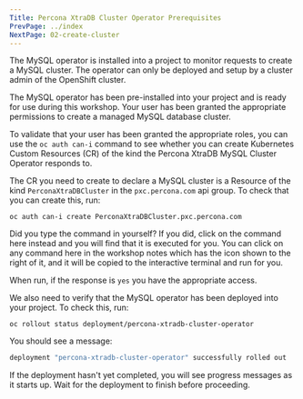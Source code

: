 ```yaml
---
Title: Percona XtraDB Cluster Operator Prerequisites
PrevPage: ../index
NextPage: 02-create-cluster
---
```


The MySQL operator is installed into a project to monitor requests to create a MySQL cluster. The operator can only be deployed and setup by a cluster admin of the OpenShift cluster.

The MySQL operator has been pre-installed into your project and is ready for use during this workshop. Your user has been granted the appropriate permissions to create a managed MySQL database cluster.

To validate that your user has been granted the appropriate roles, you can use the `oc auth can-i` command to see whether you can create Kubernetes Custom Resources (CR) of the kind the Percona XtraDB MySQL Cluster Operator responds to.

The CR you need to create to declare a MySQL cluster is a Resource of the kind `PerconaXtraDBCluster` in the `pxc.percona.com` api group. To check that you can create this, run:

```execute
oc auth can-i create PerconaXtraDBCluster.pxc.percona.com
```

Did you type the command in yourself? If you did, click on the command here instead and you will find that it is executed for you. You can click on any command here in the workshop notes which has the <span class="fas fa-play-circle"></span> icon shown to the right of it, and it will be copied to the interactive terminal and run for you.

When run, if the response is `yes` you have the appropriate access.

We also need to verify that the MySQL operator has been deployed into your project. To check this, run:

```execute-1
oc rollout status deployment/percona-xtradb-cluster-operator
```

You should see a message:

```sh
deployment "percona-xtradb-cluster-operator" successfully rolled out
```

If the deployment hasn't yet completed, you will see progress messages as it starts up. Wait for the deployment to finish before proceeding.
